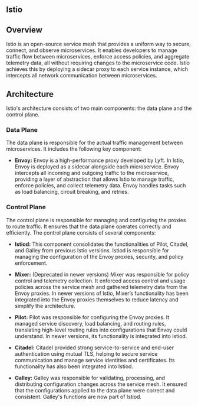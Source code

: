## Istio

## Overview

Istio is an open-source service mesh that provides a uniform way to secure, connect, and observe microservices. It enables developers to manage traffic flow between microservices, enforce access policies, and aggregate telemetry data, all without requiring changes to the microservice code. Istio achieves this by deploying a sidecar proxy to each service instance, which intercepts all network communication between microservices.

## Architecture

Istio's architecture consists of two main components: the data plane and the control plane. 

### Data Plane

The data plane is responsible for the actual traffic management between microservices. It includes the following key component:

- **Envoy:** Envoy is a high-performance proxy developed by Lyft. In Istio, Envoy is deployed as a sidecar alongside each microservice. Envoy intercepts all incoming and outgoing traffic to the microservice, providing a layer of abstraction that allows Istio to manage traffic, enforce policies, and collect telemetry data. Envoy handles tasks such as load balancing, circuit breaking, and retries.

### Control Plane

The control plane is responsible for managing and configuring the proxies to route traffic. It ensures that the data plane operates correctly and efficiently. The control plane consists of several components:

- **Istiod:** This component consolidates the functionalities of Pilot, Citadel, and Galley from previous Istio versions. Istiod is responsible for managing the configuration of the Envoy proxies, security, and policy enforcement.

- **Mixer:** (Deprecated in newer versions) Mixer was responsible for policy control and telemetry collection. It enforced access control and usage policies across the service mesh and gathered telemetry data from the Envoy proxies. In newer versions of Istio, Mixer’s functionality has been integrated into the Envoy proxies themselves to reduce latency and simplify the architecture.

- **Pilot:** Pilot was responsible for configuring the Envoy proxies. It managed service discovery, load balancing, and routing rules, translating high-level routing rules into configurations that Envoy could understand. In newer versions, its functionality is integrated into Istiod.

- **Citadel:** Citadel provided strong service-to-service and end-user authentication using mutual TLS, helping to secure service communication and manage service identities and certificates. Its functionality has also been integrated into Istiod.

- **Galley:** Galley was responsible for validating, processing, and distributing configuration changes across the service mesh. It ensured that the configurations applied to the data plane were correct and consistent. Galley's functions are now part of Istiod.
